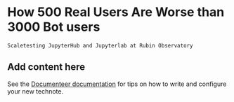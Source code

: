 # How 500 Real Users Are Worse than 3000 Bot users

```{abstract}
Scaletesting JupyterHub and Jupyterlab at Rubin Observatory
```

## Add content here

See the [Documenteer documentation](https://documenteer.lsst.io/technotes/index.html) for tips on how to write and configure your new technote.
